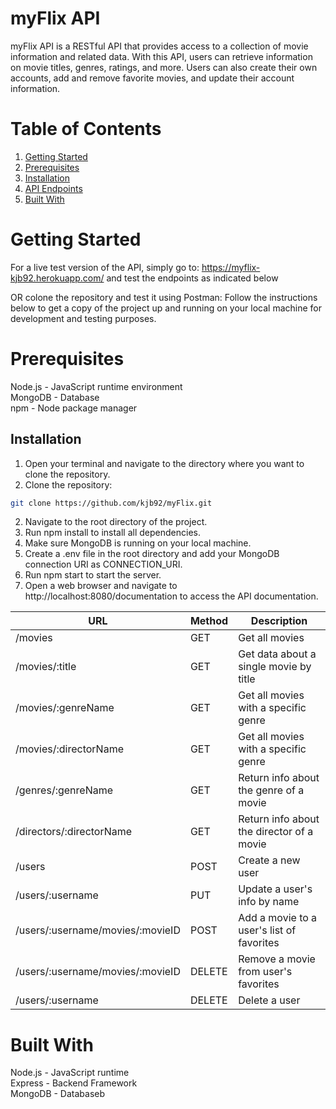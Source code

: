 # myFlix API

myFlix API is a RESTful API that provides access to a collection of movie information and related data. With this API, users can retrieve information on movie titles, genres, ratings, and more. Users can also create their own accounts, add and remove favorite movies, and update their account information.

# Table of Contents

1. [Getting Started](#getting-started)
2. [Prerequisites](#prerequisites)
3. [Installation](#installation)
4. [API Endpoints](#api-endpoints)
5. [Built With](#built-with)


# Getting Started
For a live test version of the API, simply go to: https://myflix-kjb92.herokuapp.com/ and test the endpoints as indicated below

OR colone the repository and test it using Postman: Follow the instructions below to get a copy of the project up and running on your local machine for development and testing purposes.


# Prerequisites

Node.js - JavaScript runtime environment<br>
MongoDB - Database<br>
npm - Node package manager<br>

## Installation

1. Open your terminal and navigate to the directory where you want to clone the repository.
2. Clone the repository:
```bash
git clone https://github.com/kjb92/myFlix.git
```

2. Navigate to the root directory of the project.
3. Run npm install to install all dependencies.
4. Make sure MongoDB is running on your local machine.
5. Create a .env file in the root directory and add your 
   MongoDB connection URI as CONNECTION_URI.
6. Run npm start to start the server.
7. Open a web browser and navigate to http://localhost:8080/documentation to access the API documentation.


| URL                        | Method | Description                                         |
|----------------------------|--------|-----------------------------------------------------|
| /movies                    | GET    | Get all movies                                      |
| /movies/:title             | GET    | Get data about a single movie by title              |
| /movies/:genreName         | GET    | Get all movies with a specific genre                |
| /movies/:directorName      | GET    | Get all movies with a specific genre                |
| /genres/:genreName         | GET    | Return info about the genre of a movie              |
| /directors/:directorName   | GET    | Return info about the director of a movie           |
| /users                     | POST   | Create a new user                                   |
| /users/:username           | PUT    | Update a user's info by name                        |
| /users/:username/movies/:movieID | POST  | Add a movie to a user's list of favorites      |
| /users/:username/movies/:movieID | DELETE | Remove a movie from user's favorites          |
| /users/:username           | DELETE | Delete a user                                       |


# Built With


Node.js - JavaScript runtime<br>
Express - Backend Framework<br>
MongoDB - Databaseb<br>